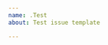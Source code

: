 ```yaml
---
name: .Test
about: Test issue template

---
```


<!-- Just testing out here -->

<!-- Feel free to delete all these comments 😉 -->

